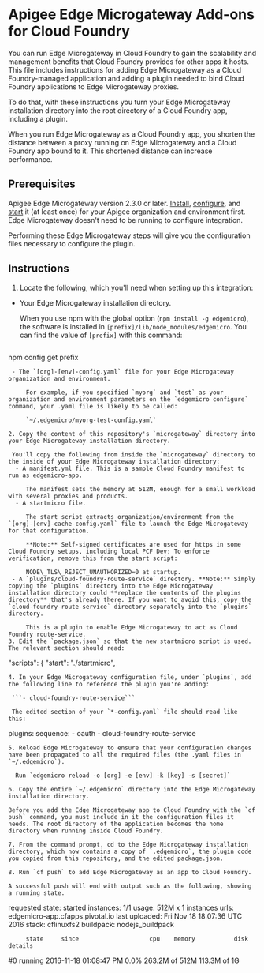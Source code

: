 # Apigee Edge Microgateway Add-ons for Cloud Foundry

You can run Edge Microgateway in Cloud Foundry to gain the scalability and management benefits that Cloud Foundry provides for other apps it hosts. This file includes instructions for adding Edge Microgateway as a Cloud Foundry-managed application and adding a plugin needed to bind Cloud Foundry applications to Edge Microgateway proxies.

To do that, with these instructions you turn your Edge Microgateway installation directory into the root directory of a Cloud Foundry app, including a plugin.

When you run Edge Microgateway as a Cloud Foundry app, you shorten the distance between a proxy running on Edge Microgateway and a Cloud Foundry app bound to it. This shortened distance can increase performance.

## Prerequisites

Apigee Edge Microgateway version 2.3.0 or later. [Install](http://docs.apigee.com/microgateway/latest/edge-microgateway-installation), [configure](http://docs.apigee.com/microgateway/latest/edge-microgateway-tutorial), and [start](http://docs.apigee.com/microgateway/latest/edge-microgateway-tutorial#part3operateedgemicrogateway-1startedgemicrogateway) it (at least once) for your Apigee organization and environment first. Edge Microgateway doesn't need to be running to configure integration.

Performing these Edge Microgateway steps will give you the configuration files necessary to configure the plugin.

## Instructions

1. Locate the following, which you'll need when setting up this integration:
 - Your Edge Microgateway installation directory.
 
     When you use npm with the global option (`npm install -g edgemicro`), the software is installed in `[prefix]/lib/node_modules/edgemicro`. You can find the value of `[prefix]` with this command:

     ```
npm config get prefix
```
 - The `[org]-[env]-config.yaml` file for your Edge Microgateway organization and environment.
 
     For example, if you specified `myorg` and `test` as your organization and environment parameters on the `edgemicro configure` command, your .yaml file is likely to be called:
     
     `~/.edgemicro/myorg-test-config.yaml`

2. Copy the content of this repository's `microgateway` directory into your Edge Microgateway installation directory.

 You'll copy the following from inside the `microgateway` directory to the inside of your Edge Microgateway installation directory:
  - A manifest.yml file. This is a sample Cloud Foundry manifest to run as edgemicro-app.
  
     The manifest sets the memory at 512M, enough for a small workload with several proxies and products.
  - A startmicro file.

     The start script extracts organization/environment from the `[org]-[env]-cache-config.yaml` file to launch the Edge Microgateway for that configuration.

     **Note:** Self-signed certificates are used for https in some Cloud Foundry setups, including local PCF Dev; To enforce verification, remove this from the start script:

     NODE\_TLS\_REJECT_UNAUTHORIZED=0 at startup. 
 - A `plugins/cloud-foundry-route-service` directory. **Note:** Simply copying the `plugins` directory into the Edge Microgateway installation directory could **replace the contents of the plugins directory** that's already there. If you want to avoid this, copy the `cloud-foundry-route-service` directory separately into the `plugins` directory.
 
     This is a plugin to enable Edge Microgateway to act as Cloud Foundry route-service.     
3. Edit the `package.json` so that the new startmicro script is used. The relevant section should read:

 ```
 "scripts": {
    "start": "./startmicro",
```
4. In your Edge Microgateway configuration file, under `plugins`, add the following line to reference the plugin you're adding:

 ```- cloud-foundry-route-service```

 The edited section of your `*-config.yaml` file should read like this:
 ```
plugins:
      sequence:
        - oauth
        - cloud-foundry-route-service
  ```
5. Reload Edge Microgateway to ensure that your configuration changes have been propagated to all the required files (the .yaml files in `~/.edgemicro`).

    Run `edgemicro reload -o [org] -e [env] -k [key] -s [secret]`

6. Copy the entire `~/.edgemicro` directory into the Edge Microgateway installation directory.

 Before you add the Edge Microgateway app to Cloud Foundry with the `cf push` command, you must include in it the configuration files it needs. The root directory of the application becomes the home directory when running inside Cloud Foundry.
 
7. From the command prompt, cd to the Edge Microgateway installation directory, which now contains a copy of `.edgemicro`, the plugin code you copied from this repository, and the edited package.json.

8. Run `cf push` to add Edge Microgateway as an app to Cloud Foundry.

 A successful push will end with output such as the following, showing a running state.

 ```
requested state: started
instances: 1/1
usage: 512M x 1 instances
urls: edgemicro-app.cfapps.pivotal.io
last uploaded: Fri Nov 18 18:07:36 UTC 2016
stack: cflinuxfs2
buildpack: nodejs_buildpack

         state     since                    cpu    memory           disk           details
#0   running   2016-11-18 01:08:47 PM   0.0%   263.2M of 512M   113.3M of 1G
```
